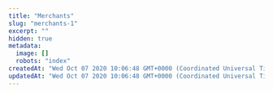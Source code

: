 ```yaml
---
title: "Merchants"
slug: "merchants-1"
excerpt: ""
hidden: true
metadata: 
  image: []
  robots: "index"
createdAt: "Wed Oct 07 2020 10:06:48 GMT+0000 (Coordinated Universal Time)"
updatedAt: "Wed Oct 07 2020 10:06:48 GMT+0000 (Coordinated Universal Time)"
---
```

